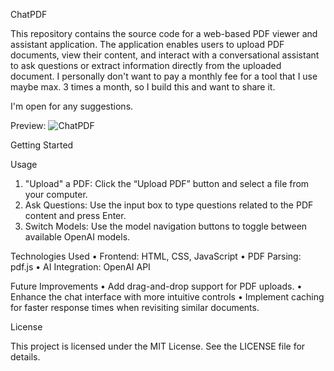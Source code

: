ChatPDF

This repository contains the source code for a web-based PDF viewer and assistant application. The application enables users to upload PDF documents, view their content, and interact with a conversational assistant to ask questions or extract information directly from the uploaded document. 
I personally don't want to pay a monthly fee for a tool that I use maybe max. 3 times a month, so I build this and want to share it.

I'm open for any suggestions.

Preview:
![ChatPDF](https://github.com/user-attachments/assets/5e2e0b85-8e57-48b5-ad72-c872bfba54a6)

Getting Started


Usage
1. "Upload" a PDF: Click the “Upload PDF” button and select a file from your computer.
2. Ask Questions: Use the input box to type questions related to the PDF content and press Enter.
3. Switch Models: Use the model navigation buttons to toggle between available OpenAI models.
	

Technologies Used
• Frontend: HTML, CSS, JavaScript
• PDF Parsing: pdf.js
• AI Integration: OpenAI API


Future Improvements
• Add drag-and-drop support for PDF uploads.
• Enhance the chat interface with more intuitive controls
• Implement caching for faster response times when revisiting similar documents.

License

This project is licensed under the MIT License. See the LICENSE file for details.

